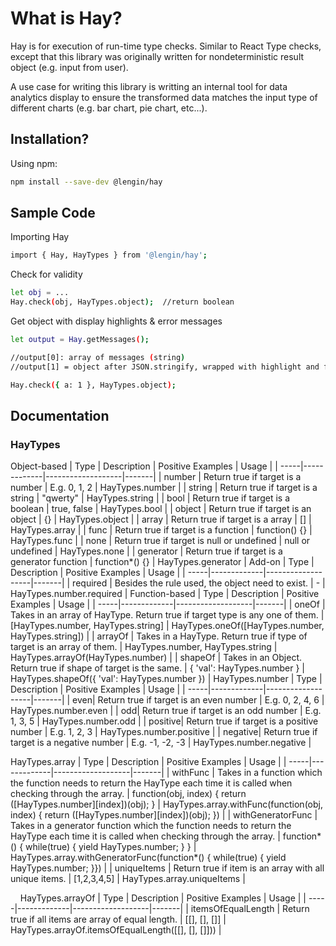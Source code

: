 # What is Hay?

Hay is for execution of run-time type checks. Similar to React Type checks,  except that this library was originally written for nondeterministic result object (e.g. input from user).

A use case for writing this library is writting an internal tool for data analytics display to ensure the transformed data matches the input type of different charts (e.g. bar chart, pie chart, etc...).

## Installation?

Using npm:

```sh
npm install --save-dev @lengin/hay
```
&NewLine;
&NewLine;
## Sample Code

Importing Hay
```sh
import { Hay, HayTypes } from '@lengin/hay';
```
&NewLine;
&NewLine;
Check for validity
```sh
let obj = ...
Hay.check(obj, HayTypes.object);  //return boolean
```
&NewLine;
&NewLine;
Get object with display highlights & error messages
```sh
let output = Hay.getMessages();

//output[0]: array of messages (string)
//output[1] = object after JSON.stringify, wrapped with highlight and formatted with spaces.
```
```sh
Hay.check({ a: 1 }, HayTypes.object);
```
&NewLine;
&NewLine;
## Documentation

### HayTypes

Object-based
| Type | Description | Positive Examples | Usage |
| -----|-------------|-------------------|-------|
| number | Return true if target is a number | E.g. 0, 1, 2 | HayTypes.number |
| string | Return true if target is a string | "qwerty" | HayTypes.string |
| bool | Return true if target is a boolean | true, false | HayTypes.bool |
| object | Return true if target is an object | {} | HayTypes.object |
| array | Return true if target is a array | [] | HayTypes.array |
| func | Return true if target is a function | function() {} | HayTypes.func |
| none | Return true if target is null or undefined | null or undefined | HayTypes.none |
| generator | Return true if target is a generator function | function*() {} | HayTypes.generator |
&NewLine;
&NewLine;
Add-on
| Type | Description | Positive Examples | Usage |
| -----|-------------|-------------------|-------|
| required | Besides the rule used, the object need to exist. | - | HayTypes.number.required |
&NewLine;
&NewLine;
Function-based
| Type | Description | Positive Examples | Usage |
| -----|-------------|-------------------|-------|
| oneOf | Takes in an array of HayType. Return true if target type is any one of them. | [HayTypes.number, HayTypes.string] | HayTypes.oneOf([HayTypes.number, HayTypes.string]) |
| arrayOf | Takes in a HayType. Return true if type of target is an array of them. | HayTypes.number, HayTypes.string | HayTypes.arrayOf(HayTypes.number) |
| shapeOf | Takes in an Object. Return true if shape of target is the same. | { 'val': HayTypes.number } | HayTypes.shapeOf({ 'val': HayTypes.number }) |
&NewLine;
&NewLine;
HayTypes.number
| Type | Description | Positive Examples | Usage |
| -----|-------------|-------------------|-------|
| even| Return true if target is an even number | E.g. 0, 2, 4, 6 | HayTypes.number.even |
| odd| Return true if target is an odd number | E.g. 1, 3, 5 | HayTypes.number.odd |
| positive| Return true if target is a positive number | E.g. 1, 2, 3 | HayTypes.number.positive |
| negative| Return true if target is a negative number | E.g. -1, -2, -3 | HayTypes.number.negative |

HayTypes.array
| Type | Description | Positive Examples | Usage |
| -----|-------------|-------------------|-------|
| withFunc | Takes in a function which the function needs to return the HayType each time it is called when checking through the array. | function(obj, index) { return ([HayTypes.number][index])(obj); } | HayTypes.array.withFunc(function(obj, index) { return ([HayTypes.number][index])(obj); }) |
| withGeneratorFunc | Takes in a generator function which the function needs to return the HayType each time it is called when checking through the array. | function*() { while(true) { yield HayTypes.number; } } | HayTypes.array.withGeneratorFunc(function*() { while(true) { yield HayTypes.number; }}) |
| uniqueItems | Return true if item is an array with all unique items. | [1,2,3,4,5] | HayTypes.array.uniqueItems |

&nbsp;
&nbsp;
HayTypes.arrayOf
| Type | Description | Positive Examples | Usage |
| -----|-------------|-------------------|-------|
| itemsOfEqualLength | Return true if all items are array of equal length. | [[], [], []] | HayTypes.arrayOf.itemsOfEqualLength([[], [], []])) |